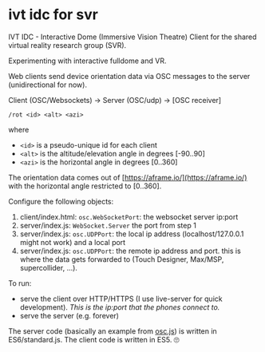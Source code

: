 # ivt idc for svr

IVT IDC - Interactive Dome (Immersive Vision Theatre) Client for the shared virtual reality research group (SVR).

Experimenting with interactive fulldome and VR.

Web clients send device orientation data via OSC messages to the server (unidirectional for now).

Client (OSC/Websockets) ->  Server (OSC/udp) -> [OSC receiver]

`/rot <id> <alt> <azi>`

where
* `<id>` is a pseudo-unique id for each client
* `<alt>` is the altitude/elevation angle in degrees [-90..90]
* `<azi>` is the horizontal angle in degrees [0..360]

The orientation data comes out of [https://aframe.io/](https://aframe.io/) with the horizontal angle restricted to [0..360].

Configure the following objects:

1. client/index.html: `osc.WebSocketPort`: the websocket server ip:port
2. server/index.js: `WebSocket.Server` the port from step 1
3. server/index.js: `osc.UDPPort`: the local ip address (localhost/127.0.0.1 might not work) and a local port
3. server/index.js: `osc.UDPPort`: the remote ip address and port. this is where the data gets forwarded to (Touch Designer, Max/MSP, supercollider, ...).

To run:

* serve the client over HTTP/HTTPS (I use live-server for quick development). *This is the ip:port that the phones connect to.*
* serve the server (e.g. forever)

The server code (basically an example from [osc.js](https://github.com/colinbdclark/osc.js-examples)) is written in ES6/standard.js. The client code is written in ES5. 🙄
